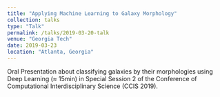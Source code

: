 ```yaml
---
title: "Applying Machine Learning to Galaxy Morphology"
collection: talks
type: "Talk"
permalink: /talks/2019-03-20-talk
venue: "Georgia Tech"
date: 2019-03-23
location: "Atlanta, Georgia"
---
```


Oral Presentation about classifying galaxies by their morphologies using Deep Learning (≈ 15min) in Special Session 2 of the Conference of Computational Interdisciplinary Science (CCIS 2019).
